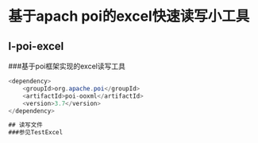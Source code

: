 基于apach poi的excel快速读写小工具
===
## l-poi-excel
###基于poi框架实现的excel读写工具


```java
<dependency>
    <groupId>org.apache.poi</groupId>
    <artifactId>poi-ooxml</artifactId>
    <version>3.7</version>
</dependency>

## 读写文件
###参见TestExcel
